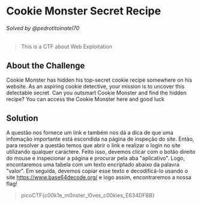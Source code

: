 # Cookie Monster Secret Recipe
###### Solved by @pedrotitoinatel70
> This is a CTF about Web Exploitation
## About the Challenge
Cookie Monster has hidden his top-secret cookie recipe somewhere on his website. As an aspiring cookie detective, your mission is to uncover this delectable secret. Can you outsmart Cookie Monster and find the hidden recipe?
You can access the Cookie Monster here and good luck
## Solution
A questão nos fornece um link e também nos dá a dica de que uma infomação importante está escondida na página de inspeção do site. Então, para resolver a questão temos que abrir o link e realizar o login no site utilizando qualquer caractere. Feito isso, devemos clicar com o botão direito do mouse e inspecionar a página e procurar pela aba "aplicativo". Logo, encontaremos uma tabela com um texto encriptado abaixo da palavra "valor". Em seguida, devemos copiar esse texto e decodificá-lo usando o site  https://www.base64decode.org/ e logo assim, encontraremos a nossa flag! 
> picoCTF{c00k1e_m0nster_l0ves_c00kies_E634DFBB}
